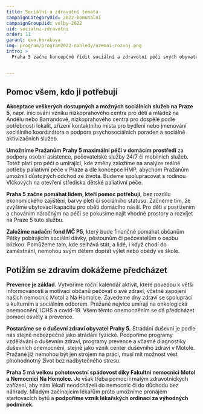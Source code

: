 ```yaml
---
title: Sociální a zdravotní témata 
campaignCategoryUid: 2022-komunalni
campaignGroupUid: volby-2022
uid: socialni-zdravotni
order: 11
garant: eva.horakova
img: program/program2022-nahledy/uzemni-rozvoj.png
intro: >
  Praha 5 začne koncepčně řídit sociální a zdravotní péči svých obyvatel na základě dostupných dat a informací od odborníků,  nikoli podle názoru politických stran, a to hlavně v otázkách adiktologických služeb, terénní péče či pobytových zařízení, vždy v úzké spolupráci s MHMP a s jejich strategicko-koncepčními materiály. Postavíme se čelem k aktuálním sociální tématům Prahy 5, jako je péče o lidi bez domova a přístřeší, nedostatek služeb pro děti s hendikepem či s autismem, a  budeme podporovat všechny sociální služby. Využijeme finanční podpory HMP či EU nebo dárců a namísto drahé a zbytečné šikany nasměrujeme peníze tam, kde jsou reálně potřeba. 


---
```


## Pomoc všem, kdo ji potřebují

**Akceptace veškerých dostupných a možných sociálních služeb na Praze 5**, např. iniciování vzniku nízkoprahového centra pro děti a mládež na Andělu nebo Barrandově, nízkoprahového centra pro dospělé podle potřebnosti lokalit, zřízení kontaktního místa pro bydlení nebo jmenování sociálního koordinátora  a podpora psychosociálních poraden a sociálně aktivizačních služeb. 

**Umožníme Pražanům Prahy 5 maximální péči v domácím prostředí** za podpory osobní asistence, pečovatelské služby 24/7 či mobilních služeb.  Totéž platí pro péči o umírající, kde změny založíme na analýze reálné potřeby paliativní péče v Praze a dle koncepce HMP, abychom Pražanům umožnili důstojných odchod ze života. Budeme spolupracovat s rodinou Vlčkových na otevření střediska dětské paliativní péče.    

**Praha 5 začne pomáhat lidem, kteří pomoc potřebují**, bez rozdílu ekonomického zajištění, barvy pleti či sociálního statusu. Začneme tím, že zvýšíme ubytovací kapacitu pro oběti domácího násilí. Pro děti s postižením a chováním náročným na péči se pokusíme najít vhodné prostory a rozvíjet na Praze 5 tuto službu.

**Založíme nadační fond MČ P5**, který bude finančně pomáhat občanům Pětky pobírajícím sociální dávky, pěstounům či pečovatelům o osobu blízkou. Pomůžeme tam, kde selhává stát, a lidé, i když chodí do zaměstnání, nemohou svým dětem dopřát výlet nebo obědy ve škole.

## Potížím se zdravím dokážeme předcházet

**Prevence je základ.** Vytvoříme roční kalendář aktivit, které povedou k větší informovanosti a motivaci občanů pečovat o své zdraví, včetně zapojení našich nemocnic Motol a Na Homolce. Zavedeme dny zdraví se spolupráci s kulturním a sociálním odborem. Pražané nejvíce umírají na onkologická onemocnění, ICHS a covid-19. Všem těmto onemocněním se dá předcházet pomocí osvěty a prevence. 

**Postaráme se o duševní zdraví obyvatel Prahy 5.** Strádání duševní je podle nás stejně nebezpečné jako strádání fyzické. Podpoříme programy vzdělávání o duševním zdraví, programy prevence a včasné diagnostiky duševních onemocnění, stejně jako vznik center duševního zdraví v Motole. Pražané již nemohou být jen strojem na práci, musí mít možnost vést plnohodnotný život bez nadbytečného stresu.

**Praha 5 má velkou pohotovostní spádovost díky Fakultní nemocnici Motol a Nemocnici Na Homolce.** Je však třeba pomoci i malým zdravotnických zařízení, aby nám lékaři neodcházeli do nemocnic či do důchodu bez náhrady. Mladým začínajícím lékařům proto umožníme pronájem startovacích bytů a **podpoříme vznik lékařských ordinací za výhodných podmínek.**

